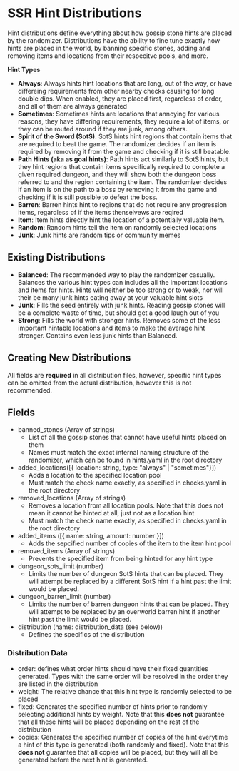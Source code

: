 # SSR Hint Distributions

Hint distributions define everything about how gossip stone hints are placed by the randomizer. Distributions have the ability to fine tune exactly how hints are placed in the world, by banning specific stones, adding and removing items and locations from their respecitve pools, and more.


**Hint Types**
- **Always**: Always hints hint locations that are long, out of the way, or have differeing requirements from other nearby checks causing for long double dips. When enabled, they are placed first, regardless of order, and all of them are always generated
- **Sometimes**: Sometimes hints are locations that annoying for various reasons, they have differing requirements, they require a lot of items, or they can be routed around if they are junk, among others.
- **Spirit of the Sword (SotS)**: SotS hints hint regions that contain items that are required to beat the game. The randomizer decides if an item is required by removing it from the game and checking if it is still beatable.
- **Path Hints (aka as goal hints)**: Path hints act similarly to SotS hints, but they hint regions that contain items specifically required to complete a given required dungeon, and they will show both the dungeon boss referred to and the region containing the item. The randomizer decides if an item is on the path to a boss by removing it from the game and checking if it is still possible to defeat the boss.
- **Barren**: Barren hints hint to regions that do not require any progression items, regardless of if the items thenselvews are reqired
- **Item**: Item hints directly hint the location of a potentially valuable item.
- **Random**: Random hints tell the item on randomly selected locations
- **Junk**: Junk hints are random tips or community memes


## Existing Distributions
- **Balanced**: The recommended way to play the randomizer casually. Balances the various hint types can includes all the important locations and items for hints. Hints will neither be too strong or to weak, nor will their be many junk hints eating away at your valuable hint slots
- **Junk**: Fills the seed entirely with junk hints. Reading gossip stones will be a complete waste of time, but should get a good laugh out of you
- **Strong**: Fills the world with stronger hints. Removes some of the less important hintable locations and items to make the average hint stronger. Contains even less junk hints than Balanced.


## Creating New Distributions
All fields are **required** in all distribution files, however, specific hint types can be omitted from the actual distribution, however this is not recommended.

## Fields
- banned_stones (Array of strings)
  - List of all the gossip stones that cannot have useful hints placed on them
  - Names must match the exact internal naming structure of the randomizer, which can be found in hints.yaml in the root directory
- added_locations([{ location: string, type: "always" | "sometimes"}])
  - Adds a location to the specified location pool
  - Must match the check name exactly, as specified in checks.yaml in the root directory
- removed_locations (Array of strings)
  - Removes a location from all location pools. Note that this does not mean it cannot be hinted at all, just not as a location hint
  - Must match the check name exactly, as specified in checks.yaml in the root directory
- added_items ([{ name: string, amount: number }])
  - Adds the sepcified number of copies of the item to the item hint pool
- removed_items (Array of strings)
  - Prevents the specified item from being hinted for any hint type
- dungeon_sots_limit (number)
  - Limits the number of dungeon SotS hints that can be placed. They will attempt be replaced by a different SotS hint if a hint past the limit would be placed.
- dungeon_barren_limit (number)
  - Limits the number of barren dungeon hints that can be placed. They will attempt to be replaced by an overworld barren hint if another hint past the limit would be placed.
- distribution (name: distribution_data (see below))
  - Defines the specifics of the distribution

### Distribution Data
- order: defines what order hints should have their fixed quantities generated. Types with the same order will be resolved in the order they are listed in the distribution
- weight: The relative chance that this hint type is randomly selected to be placed
- fixed: Generates the specified number of hints prior to randomly selecting additional hints by weight. Note that this **does not** guarantee that all these hints will be placed depending on the rest of the distribution
- copies: Generates the specified number of copies of the hint everytime a hint of this type is generated (both randomly and fixed). Note that this **does not** guarantee that all copies will be placed, but they will all be generated before the next hint is generated.
